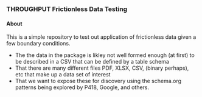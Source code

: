 ### THROUGHPUT Frictionless Data Testing

#### About
This is a simple repository to test out application of frictionless data given a few boundary conditions.

* The the data in the package is likley not well formed enough (at first) to be described in a CSV that
can be defined by a table schema
* That there are many different files PDF, XLSX, CSV, (binary perhaps), etc that make up a data set of interest
* That we want to expose these for discovery using the schema.org patterns being explored by P418, Google, and others.

